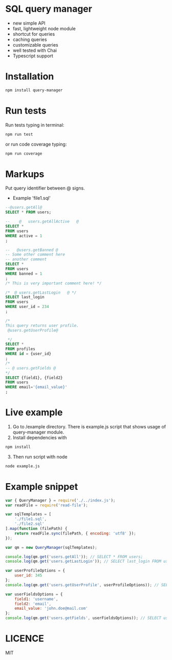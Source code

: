 # SQL query manager
* new simple API
* fast, lightweight node module
* shortcut for queries
* caching queries
* customizable queries
* well tested with Chai
* Typescript support

# Installation
```sh
npm install query-manager
```

# Run tests
Run tests typing in terminal:
```sh
npm run test
```
or run code coverage typing:
```sh
npm run coverage
```

# Markups
Put query identifier between @ signs.
* Example 'file1.sql'
```sql
--@users.getAll@
SELECT * FROM users;

--    @   users.getAllActive   @
SELECT * 
FROM users
WHERE active = 1
;

--   @users.getBanned @ 
-- Some other comment here
-- another comment 
SELECT * 
FROM users
WHERE banned = 1
;
/* This is very important comment here! */

/*  @ users.getLastLogin   @ */
SELECT last_login 
FROM users
WHERE user_id = 234
;

/*
This query returns user profile.
 @users.getUserProfile@

 */
SELECT *
FROM profiles
WHERE id = {user_id}
;
/*
-- @ users.getFields @
*/
SELECT {field1}, {field2}
FROM users
WHERE email='{email_value}'
;
```

# Live example
1. Go to /example directory. There is example.js script that shows usage of query-manager module.
2. Install dependencies with
```sh
npm install
```
3. Then run script with node
```sh
node example.js
```

# Example snippet
```js
var { QueryManager } = require('./../index.js');
var readFile = require('read-file');

var sqlTemplates = [
    './file1.sql',
    './file2.sql'
].map(function (filePath) {
    return readFile.sync(filePath, { encoding: 'utf8' });
});

var qm = new QueryManager(sqlTemplates);

console.log(qm.get('users.getAll')); // SELECT * FROM users;
console.log(qm.get('users.getLastLogin')); // SELECT last_login FROM users WHERE user_id = 234;

var userProfileOptions = {
    user_id: 345
};
console.log(qm.get('users.getUserProfile', userProfileOptions)); // SELECT * FROM profiles WHERE id = 345;

var userFieldsOptions = {
    field1: 'username',
    field2: 'email',
    email_value: 'john.doe@mail.com'
};
console.log(qm.get('users.getFields', userFieldsOptions)); // SELECT username, email FROM users WHERE email='john.doe@mail.com';
```

# LICENCE
MIT

